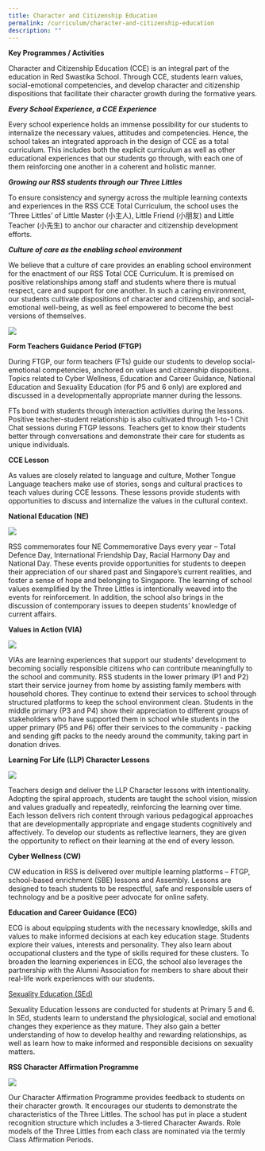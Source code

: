 ```yaml
---
title: Character and Citizenship Education
permalink: /curriculum/character-and-citizenship-education
description: ""
---
```

**Key Programmes / Activities**

Character and Citizenship Education (CCE) is an integral part of the education in Red Swastika School. Through CCE, students learn values, social-emotional competencies, and develop character and citizenship dispositions that facilitate their character growth during the formative years.

***Every School Experience, a CCE Experience***

Every school experience holds an immense possibility for our students to internalize the necessary values, attitudes and competencies. Hence, the school takes an integrated approach in the design of CCE as a total curriculum. This includes both the explicit curriculum as well as other educational experiences that our students go through, with each one of them reinforcing one another in a coherent and holistic manner.

***Growing our RSS students through our Three Littles***

To ensure consistency and synergy across the multiple learning contexts and experiences in the RSS CCE Total Curriculum, the school uses the ‘Three Littles’ of Little Master (小主人), Little Friend (小朋友) and Little Teacher (小先生) to anchor our character and citizenship development efforts.

***Culture of care as the enabling school environment***

We believe that a culture of care provides an enabling school environment for the enactment of our RSS Total CCE Curriculum. It is premised on positive relationships among staff and students where there is mutual respect, care and support for one another. In such a caring environment, our students cultivate dispositions of character and citizenship, and social-emotional well-being, as well as feel empowered to become the best versions of themselves.

![](/images/Total%20CCE%20Curriculum_v2.jpeg)

**Form Teachers Guidance Period (FTGP)**

During FTGP, our form teachers (FTs) guide our students to develop social-emotional competencies, anchored on values and citizenship dispositions. Topics related to Cyber Wellness, Education and Career Guidance, National Education and Sexuality Education (for P5 and 6 only) are explored and discussed in a developmentally appropriate manner during the lessons.

FTs bond with students through interaction activities during the lessons. Positive teacher-student relationship is also cultivated through 1-to-1 Chit Chat sessions during FTGP lessons. Teachers get to know their students better through conversations and demonstrate their care for students as unique individuals.

**CCE Lesson**

As values are closely related to language and culture, Mother Tongue Language teachers make use of stories, songs and cultural practices to teach values during CCE lessons. These lessons provide students with opportunities to discuss and internalize the values in the cultural context.

**National Education (NE)**

![](/images/NE.jpeg)
 
 RSS commemorates four NE Commemorative Days every year – Total Defence Day, International Friendship Day, Racial Harmony Day and National Day. These events provide opportunities for students to deepen their appreciation of our shared past and Singapore’s current realities, and foster a sense of hope and belonging to Singapore. The learning of school values exemplified by the Three Littles is intentionally weaved into the events for reinforcement. In addition, the school also brings in the discussion of contemporary issues to deepen students’ knowledge of current affairs. 
 
**Values in Action (VIA)**

![](/images/VIA.jpeg)

VIAs are learning experiences that support our students’ development to becoming socially responsible citizens who can contribute meaningfully to the school and community. RSS students in the lower primary (P1 and P2) start their service journey from home by assisting family members with household chores. They continue to extend their services to school through structured platforms to keep the school environment clean. Students in the middle primary (P3 and P4) show their appreciation to different groups of stakeholders who have supported them in school while students in the upper primary (P5 and P6) offer their services to the community - packing and sending gift packs to the needy around the community, taking part in donation drives.

**Learning For Life (LLP) Character Lessons**

![](/images/LLP.png)

Teachers design and deliver the LLP Character lessons with intentionality. Adopting the spiral approach, students are taught the school vision, mission and values gradually and repeatedly, reinforcing the learning over time. Each lesson delivers rich content through various pedagogical approaches that are developmentally appropriate and engage students cognitively and affectively. To develop our students as reflective learners, they are given the opportunity to reflect on their learning at the end of every lesson.


**Cyber Wellness (CW)**

CW education in RSS is delivered over multiple learning platforms – FTGP, school-based enrichment (SBE) lessons and Assembly. Lessons are designed to teach students to be respectful, safe and responsible users of technology and be a positive peer advocate for online safety.

**Education and Career Guidance (ECG)**

ECG is about equipping students with the necessary knowledge, skills and values to make informed decisions at each key education stage. Students explore their values, interests and personality. They also learn about occupational clusters and the type of skills required for these clusters. To broaden the learning experiences in ECG, the school also leverages the partnership with the Alumni Association for members to share about their real-life work experiences with our students.


[ Sexuality Education (SEd)](/curriculum/sexuality-education)

Sexuality Education lessons are conducted for students at Primary 5 and 6. In SEd, students learn to understand the physiological, social and emotional changes they experience as they mature. They also gain a better understanding of how to develop healthy and rewarding relationships, as well as learn how to make informed and responsible decisions on sexuality matters.

**RSS Character Affirmation Programme**

![](/images/RSS.png)

Our Character Affirmation Programme provides feedback to students on their character growth. It encourages our students to demonstrate the characteristics of the Three Littles. The school has put in place a student recognition structure which includes a 3-tiered Character Awards. Role models of the Three Littles from each class are nominated via the termly Class Affirmation Periods.